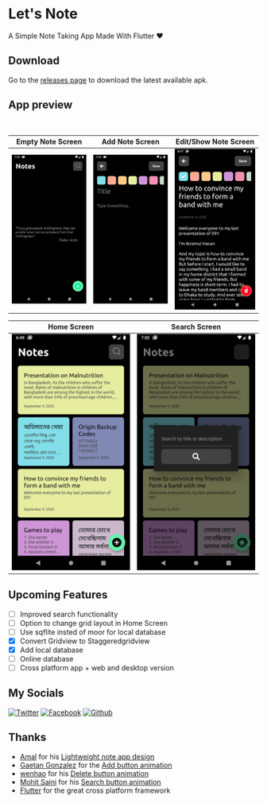 # Let's Note

A Simple Note Taking App Made With Flutter ❤

## Download

Go to the [releases page](https://github.com/ikramhasan/Flutter-Note-App/releases) to download the latest available apk.

## App preview

<br>

|                         Empty Note Screen                         |                         Add Note Screen                         |                      Edit/Show Note Screen                       |
| :---------------------------------------------------------------: | :-------------------------------------------------------------: | :--------------------------------------------------------------: |
| <img src="screenshots/empty.note.png" alt="drawing" width="270"/> | <img src="screenshots/add.note.png" alt="drawing" width="270"/> | <img src="screenshots/edit.note.png" alt="drawing" width="270"/> |

|                         Home Screen                         |                           Search Screen                            |
| :---------------------------------------------------------: | :----------------------------------------------------------------: |
| <img src="screenshots/home.png" alt="drawing" width="270"/> | <img src="screenshots/search.note.png" alt="drawing" width="270"/> |

## Upcoming Features

- [ ] Improved search functionality
- [ ] Option to change grid layout in Home Screen
- [ ] Use sqflite insted of moor for local database
- [x] Convert Gridview to Staggeredgridview
- [x] Add local database
- [ ] Online database
- [ ] Cross platform app + web and desktop version

## My Socials

[![Twitter][1.1]][1]
[![Facebook][2.1]][2]
[![Github][3.1]][3]

[1.1]: http://i.imgur.com/tXSoThF.png "twitter icon with padding"
[2.1]: http://i.imgur.com/P3YfQoD.png "facebook icon with padding"
[3.1]: http://i.imgur.com/0o48UoR.png "github icon with padding"

## Thanks

- [Amal](https://dribbble.com/amalvp) for his [Lightweight note app design](https://dribbble.com/shots/11875872-A-simple-and-lightweight-note-app)
- [Gaetan Gonzalez](https://lottiefiles.com/gaetangonzalez) for the [Add button animation](https://lottiefiles.com/9788-add-new)
- [wenhao](https://lottiefiles.com/user/130297) for his [Delete button animation](https://lottiefiles.com/15120-delete)
- [Mohit Saini](https://lottiefiles.com/mohitsaini155) for his [Search button animation](https://lottiefiles.com/8282-search-icon)
- [Flutter](https://flutter.dev) for the great cross platform framework

[1]: http://www.twitter.com/ikramhasandev
[2]: http://www.facebook.com/ihni7/
[3]: https://github.com/ikramhasan/
